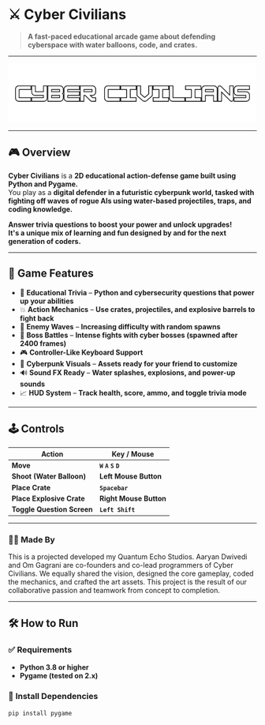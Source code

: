 # ⚔️ **Cyber Civilians**

> **A fast-paced educational arcade game about defending cyberspace with water balloons, code, and crates.**

---

![Cyber Civilians Banner](assets/Title.png)  

---

## 🎮 **Overview**

**Cyber Civilians** is a **2D educational action-defense game built using Python and Pygame.**  
You play as a **digital defender in a futuristic cyberpunk world, tasked with fighting off waves of rogue AIs using water-based projectiles, traps, and coding knowledge.**  

**Answer trivia questions to boost your power and unlock upgrades!**  
**It's a unique mix of learning and fun designed by and for the next generation of coders.**

---

## 🧩 **Game Features**

- 🧠 **Educational Trivia** – **Python and cybersecurity questions that power up your abilities**  
- 💥 **Action Mechanics** – **Use crates, projectiles, and explosive barrels to fight back**  
- 👾 **Enemy Waves** – **Increasing difficulty with random spawns**  
- 🦾 **Boss Battles** – **Intense fights with cyber bosses (spawned after 2400 frames)**  
- 🎮 **Controller-Like Keyboard Support**  
- 🎨 **Cyberpunk Visuals** – **Assets ready for your friend to customize**  
- 🔊 **Sound FX Ready** – **Water splashes, explosions, and power-up sounds**  
- 📈 **HUD System** – **Track health, score, ammo, and toggle trivia mode**  

---

## 🕹️ **Controls**

| **Action**                  | **Key / Mouse**           |
|----------------------------|--------------------------|
| **Move**                   | **`W` `A` `S` `D`**      |
| **Shoot (Water Balloon)**  | **Left Mouse Button**     |
| **Place Crate**            | **`Spacebar`**           |
| **Place Explosive Crate**  | **Right Mouse Button**    |
| **Toggle Question Screen** | **`Left Shift`**         |

---

### 👨‍💻 **Made By**
This is a projected developed my Quantum Echo Studios. Aaryan Dwivedi and Om Gagrani are co-founders and co-lead programmers of Cyber Civilians.
We equally shared the vision, designed the core gameplay, coded the mechanics, and crafted the art assets.
This project is the result of our collaborative passion and teamwork from concept to completion.

---
## 🛠️ **How to Run**

### ✅ **Requirements**

- **Python 3.8 or higher**  
- **Pygame (tested on 2.x)**  

### 🔧 **Install Dependencies**
```bash
pip install pygame
